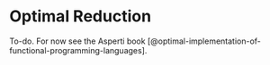 # Optimal Reduction

To-do. For now see the Asperti book [@optimal-implementation-of-functional-programming-languages].
